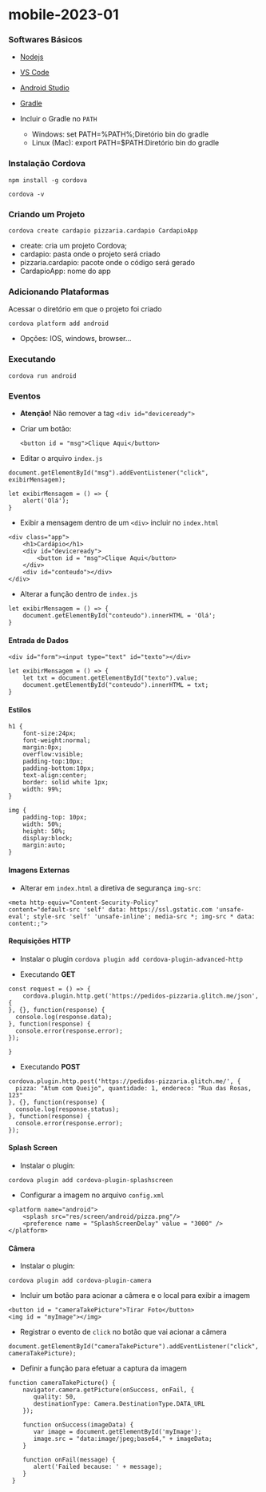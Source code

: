 # mobile-2023-01

### Softwares Básicos

- [Nodejs](https://nodejs.org/en/download/)

- [VS Code](https://code.visualstudio.com/download)

- [Android Studio](https://developer.android.com/studio)

- [Gradle](https://gradle.org/releases/)

- Incluir o Gradle no `PATH`

    - Windows: set PATH=%PATH%;Diretório bin do gradle
    - Linux (Mac): export PATH=$PATH:Diretório bin do gradle

### Instalação Cordova

`npm install -g cordova `

`cordova -v`

### Criando um Projeto

`cordova create cardapio pizzaria.cardapio CardapioApp`

- create: cria um projeto Cordova;
- cardapio: pasta onde o projeto será criado
- pizzaria.cardapio: pacote onde o código será gerado
- CardapioApp: nome do app

### Adicionando Plataformas

Acessar o diretório em que o projeto foi criado

`cordova platform add android`

- Opções: IOS, windows, browser...

### Executando

`cordova run android`

### Eventos

- **Atenção!** Não remover a tag `<div id="deviceready">`

- Criar um botão:

    `<button id = "msg">Clique Aqui</button>`

- Editar o arquivo `index.js`
```
document.getElementById("msg").addEventListener("click", exibirMensagem); 

let exibirMensagem = () => {
    alert('Olá');
}
```
- Exibir a mensagem dentro de um `<div>` incluir no `index.html`
```
<div class="app">
    <h1>Cardápio</h1>
    <div id="deviceready">
        <button id = "msg">Clique Aqui</button>
    </div>
    <div id="conteudo"></div>
</div>
```
- Alterar a função dentro de `index.js`
```
let exibirMensagem = () => {
    document.getElementById("conteudo").innerHTML = 'Olá';
}
```

#### Entrada de Dados

`<div id="form"><input type="text" id="texto"></div>`

```
let exibirMensagem = () => {
    let txt = document.getElementById("texto").value;
    document.getElementById("conteudo").innerHTML = txt;
}
```

#### Estilos

```
h1 {
    font-size:24px;
    font-weight:normal;
    margin:0px;
    overflow:visible;
    padding-top:10px;
    padding-bottom:10px;
    text-align:center;
    border: solid white 1px;
    width: 99%;
}

img {
    padding-top: 10px;
    width: 50%;
    height: 50%;
    display:block;
    margin:auto;
}
```

#### Imagens Externas

- Alterar em `index.html` a diretiva de segurança `img-src`:

```
<meta http-equiv="Content-Security-Policy" 
content="default-src 'self' data: https://ssl.gstatic.com 'unsafe-eval'; style-src 'self' 'unsafe-inline'; media-src *; img-src * data: content:;">
```

#### Requisições HTTP

- Instalar o plugin `cordova plugin add cordova-plugin-advanced-http`

- Executando **GET**

```
const request = () => {
    cordova.plugin.http.get('https://pedidos-pizzaria.glitch.me/json', {
}, {}, function(response) {
  console.log(response.data);
}, function(response) {
  console.error(response.error);
});

}
```
- Executando **POST**
```
cordova.plugin.http.post('https://pedidos-pizzaria.glitch.me/', {
  pizza: "Atum com Queijo", quantidade: 1, endereco: "Rua das Rosas, 123"
}, {}, function(response) {
  console.log(response.status);
}, function(response) {
  console.error(response.error);
});
```
#### Splash Screen

- Instalar o plugin:

`cordova plugin add cordova-plugin-splashscreen`

- Configurar a imagem no arquivo `config.xml`

```
<platform name="android">
    <splash src="res/screen/android/pizza.png"/>
    <preference name = "SplashScreenDelay" value = "3000" />
</platform>
```

#### Câmera

- Instalar o plugin:

`cordova plugin add cordova-plugin-camera`

- Incluir um botão para acionar a câmera e o local para exibir a imagem

```
<button id = "cameraTakePicture">Tirar Foto</button>
<img id = "myImage"></img>
```

- Registrar o evento de `click` no botão que vai acionar a câmera

```
document.getElementById("cameraTakePicture").addEventListener("click", cameraTakePicture); 
```

- Definir a função para efetuar a captura da imagem

```
function cameraTakePicture() { 
    navigator.camera.getPicture(onSuccess, onFail, {  
       quality: 50, 
       destinationType: Camera.DestinationType.DATA_URL 
    });  
    
    function onSuccess(imageData) { 
       var image = document.getElementById('myImage'); 
       image.src = "data:image/jpeg;base64," + imageData; 
    }  
    
    function onFail(message) { 
       alert('Failed because: ' + message); 
    } 
 }
```